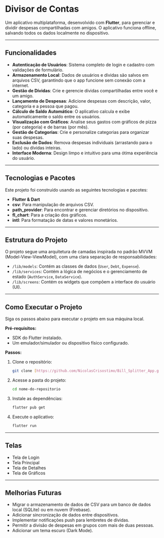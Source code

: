 # Divisor de Contas

Um aplicativo multiplataforma, desenvolvido com **Flutter**, para gerenciar e dividir despesas compartilhadas com amigos. O aplicativo funciona offline, salvando todos os dados localmente no dispositivo.

---

## Funcionalidades

* **Autenticação de Usuários**: Sistema completo de login e cadastro com validações de formulário.
* **Armazenamento Local**: Dados de usuários e dívidas são salvos em arquivos CSV, garantindo que o app funcione sem conexão com a internet.
* **Gestão de Dívidas**: Crie e gerencie dívidas compartilhadas entre você e um amigo.
* **Lançamento de Despesas**: Adicione despesas com descrição, valor, categoria e a pessoa que pagou.
* **Cálculo de Saldo Automático**: O aplicativo calcula e exibe automaticamente o saldo entre os usuários.
* **Visualização com Gráficos**: Analise seus gastos com gráficos de pizza (por categoria) e de barras (por mês).
* **Gestão de Categorias**: Crie e personalize categorias para organizar suas despesas.
* **Exclusão de Dados**: Remova despesas individuais (arrastando para o lado) ou dívidas inteiras.
* **Interface Moderna**: Design limpo e intuitivo para uma ótima experiência do usuário.

---

## Tecnologias e Pacotes

Este projeto foi construído usando as seguintes tecnologias e pacotes:

* **Flutter & Dart**
* **csv**: Para manipulação de arquivos CSV.
* **path_provider**: Para encontrar e gerenciar diretórios no dispositivo.
* **fl_chart**: Para a criação dos gráficos.
* **intl**: Para formatação de datas e valores monetários.

---

## Estrutura do Projeto

O projeto segue uma arquitetura de camadas inspirada no padrão MVVM (Model-View-ViewModel), com uma clara separação de responsabilidades:

* `/lib/models`: Contém as classes de dados (`User`, `Debt`, `Expense`).
* `/lib/services`: Contém a lógica de negócios e o gerenciamento de estado (`AuthService`, `DataService`).
* `/lib/screens`: Contém os widgets que compõem a interface do usuário (UI).

---

## Como Executar o Projeto

Siga os passos abaixo para executar o projeto em sua máquina local.

**Pré-requisitos:**

* SDK do Flutter instalado.
* Um emulador/simulador ou dispositivo físico configurado.

**Passos:**

1.  Clone o repositório:
    ```bash
    git clone [https://github.com/NicolasCrisostimo/Bill_Splitter_App.git]
    ```

2.  Acesse a pasta do projeto:
    ```bash
    cd nome-do-repositorio
    ```

3.  Instale as dependências:
    ```bash
    flutter pub get
    ```

4.  Execute o aplicativo:
    ```bash
    flutter run
    ```

---

## Telas

* Tela de Login
* Tela Principal
* Tela de Detalhes
* Tela de Gráficos

---

## Melhorias Futuras

* Migrar o armazenamento de dados de CSV para um banco de dados local (SQLite) ou em nuvem (Firebase).
* Adicionar sincronização de dados entre dispositivos.
* Implementar notificações push para lembretes de dívidas.
* Permitir a divisão de despesas em grupos com mais de duas pessoas.
* Adicionar um tema escuro (Dark Mode).